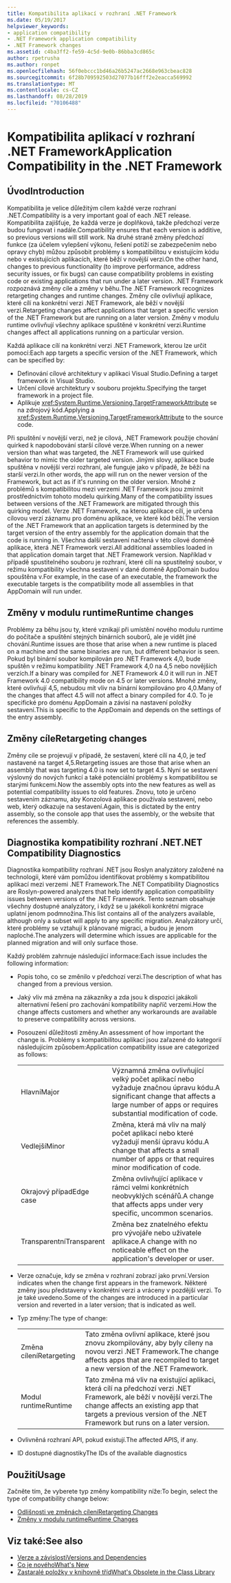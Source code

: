 ```yaml
---
title: Kompatibilita aplikací v rozhraní .NET Framework
ms.date: 05/19/2017
helpviewer_keywords:
- application compatibility
- .NET Framework application compatibility
- .NET Framework changes
ms.assetid: c4ba3ff2-fe59-4c5d-9e0b-86bba3cd865c
author: rpetrusha
ms.author: ronpet
ms.openlocfilehash: 56f0ebccc1bd46a26b5247ac2668e963cbeac828
ms.sourcegitcommit: 6f28b709592503d27077b16fff2e2eacca569992
ms.translationtype: MT
ms.contentlocale: cs-CZ
ms.lasthandoff: 08/28/2019
ms.locfileid: "70106488"
---
```

# <a name="application-compatibility-in-the-net-framework"></a><span data-ttu-id="7c1b6-102">Kompatibilita aplikací v rozhraní .NET Framework</span><span class="sxs-lookup"><span data-stu-id="7c1b6-102">Application Compatibility in the .NET Framework</span></span>

## <a name="introduction"></a><span data-ttu-id="7c1b6-103">Úvod</span><span class="sxs-lookup"><span data-stu-id="7c1b6-103">Introduction</span></span>
<span data-ttu-id="7c1b6-104">Kompatibilita je velice důležitým cílem každé verze rozhraní .NET.</span><span class="sxs-lookup"><span data-stu-id="7c1b6-104">Compatibility is a very important goal of each .NET release.</span></span> <span data-ttu-id="7c1b6-105">Kompatibilita zajišťuje, že každá verze je doplňková, takže předchozí verze budou fungovat i nadále.</span><span class="sxs-lookup"><span data-stu-id="7c1b6-105">Compatibility ensures that each version is additive, so previous versions will still work.</span></span> <span data-ttu-id="7c1b6-106">Na druhé straně změny předchozí funkce (za účelem vylepšení výkonu, řešení potíží se zabezpečením nebo opravy chyb) můžou způsobit problémy s kompatibilitou v existujícím kódu nebo v existujících aplikacích, které běží v novější verzi.</span><span class="sxs-lookup"><span data-stu-id="7c1b6-106">On the other hand, changes to previous functionality (to improve performance, address security issues, or fix bugs) can cause compatibility problems in existing code or existing applications that run under a later version.</span></span> <span data-ttu-id="7c1b6-107">.NET Framework rozpoznává změny cíle a změny v běhu.</span><span class="sxs-lookup"><span data-stu-id="7c1b6-107">The .NET Framework recognizes retargeting changes and runtime changes.</span></span> <span data-ttu-id="7c1b6-108">Změny cíle ovlivňují aplikace, které cílí na konkrétní verzi .NET Framework, ale běží v novější verzi.</span><span class="sxs-lookup"><span data-stu-id="7c1b6-108">Retargeting changes affect applications that target a specific version of the .NET Framework but are running on a later version.</span></span> <span data-ttu-id="7c1b6-109">Změny v modulu runtime ovlivňují všechny aplikace spuštěné v konkrétní verzi.</span><span class="sxs-lookup"><span data-stu-id="7c1b6-109">Runtime changes affect all applications running on a particular version.</span></span>

<span data-ttu-id="7c1b6-110">Každá aplikace cílí na konkrétní verzi .NET Framework, kterou lze určit pomocí:</span><span class="sxs-lookup"><span data-stu-id="7c1b6-110">Each app targets a specific version of the .NET Framework, which can be specified by:</span></span>

- <span data-ttu-id="7c1b6-111">Definování cílové architektury v aplikaci Visual Studio.</span><span class="sxs-lookup"><span data-stu-id="7c1b6-111">Defining a target framework in Visual Studio.</span></span>
- <span data-ttu-id="7c1b6-112">Určení cílové architektury v souboru projektu.</span><span class="sxs-lookup"><span data-stu-id="7c1b6-112">Specifying the target framework in a project file.</span></span>
- <span data-ttu-id="7c1b6-113">Aplikuje <xref:System.Runtime.Versioning.TargetFrameworkAttribute> se na zdrojový kód.</span><span class="sxs-lookup"><span data-stu-id="7c1b6-113">Applying a <xref:System.Runtime.Versioning.TargetFrameworkAttribute> to the source code.</span></span>

<span data-ttu-id="7c1b6-114">Při spuštění v novější verzi, než je cílová, .NET Framework použije chování quirked k napodobování starší cílové verze.</span><span class="sxs-lookup"><span data-stu-id="7c1b6-114">When running on a newer version than what was targeted, the .NET Framework will use quirked behavior to mimic the older targeted version.</span></span> <span data-ttu-id="7c1b6-115">Jinými slovy, aplikace bude spuštěna v novější verzi rozhraní, ale funguje jako v případě, že běží na starší verzi.</span><span class="sxs-lookup"><span data-stu-id="7c1b6-115">In other words, the app will run on the newer version of the Framework, but act as if it's running on the older version.</span></span> <span data-ttu-id="7c1b6-116">Mnohé z problémů s kompatibilitou mezi verzemi .NET Framework jsou zmírnit prostřednictvím tohoto modelu quirking.</span><span class="sxs-lookup"><span data-stu-id="7c1b6-116">Many of the compatibility issues between versions of the .NET Framework are mitigated through this quirking model.</span></span> <span data-ttu-id="7c1b6-117">Verze .NET Framework, na kterou aplikace cílí, je určena cílovou verzí záznamu pro doménu aplikace, ve které kód běží.</span><span class="sxs-lookup"><span data-stu-id="7c1b6-117">The version of the .NET Framework that an application targets is determined by the target version of the entry assembly for the application domain that the code is running in.</span></span> <span data-ttu-id="7c1b6-118">Všechna další sestavení načtená v této cílové doméně aplikace, která .NET Framework verzi.</span><span class="sxs-lookup"><span data-stu-id="7c1b6-118">All additional assemblies loaded in that application domain target that .NET Framework version.</span></span> <span data-ttu-id="7c1b6-119">Například v případě spustitelného souboru je rozhraní, které cílí na spustitelný soubor, v režimu kompatibility všechna sestavení v dané doméně AppDomain budou spouštěna v.</span><span class="sxs-lookup"><span data-stu-id="7c1b6-119">For example, in the case of an executable, the framework the executable targets is the compatibility mode all assemblies in that AppDomain will run under.</span></span>

## <a name="runtime-changes"></a><span data-ttu-id="7c1b6-120">Změny v modulu runtime</span><span class="sxs-lookup"><span data-stu-id="7c1b6-120">Runtime changes</span></span>

<span data-ttu-id="7c1b6-121">Problémy za běhu jsou ty, které vznikají při umístění nového modulu runtime do počítače a spuštění stejných binárních souborů, ale je vidět jiné chování.</span><span class="sxs-lookup"><span data-stu-id="7c1b6-121">Runtime issues are those that arise when a new runtime is placed on a machine and the same binaries are run, but different behavior is seen.</span></span> <span data-ttu-id="7c1b6-122">Pokud byl binární soubor kompilován pro .NET Framework 4,0, bude spuštěn v režimu kompatibility .NET Framework 4,0 na 4,5 nebo novějších verzích.</span><span class="sxs-lookup"><span data-stu-id="7c1b6-122">If a binary was compiled for .NET Framework 4.0 it will run in .NET Framework 4.0 compatibility mode on 4.5 or later versions.</span></span> <span data-ttu-id="7c1b6-123">Mnohé změny, které ovlivňují 4,5, nebudou mít vliv na binární kompilováno pro 4,0.</span><span class="sxs-lookup"><span data-stu-id="7c1b6-123">Many of the changes that affect 4.5 will not affect a binary compiled for 4.0.</span></span> <span data-ttu-id="7c1b6-124">To je specifické pro doménu AppDomain a závisí na nastavení položky sestavení.</span><span class="sxs-lookup"><span data-stu-id="7c1b6-124">This is specific to the AppDomain and depends on the settings of the entry assembly.</span></span>

## <a name="retargeting-changes"></a><span data-ttu-id="7c1b6-125">Změny cíle</span><span class="sxs-lookup"><span data-stu-id="7c1b6-125">Retargeting changes</span></span>

<span data-ttu-id="7c1b6-126">Změny cíle se projevují v případě, že sestavení, které cílí na 4,0, je teď nastavené na target 4,5.</span><span class="sxs-lookup"><span data-stu-id="7c1b6-126">Retargeting issues are those that arise when an assembly that was targeting 4.0 is now set to target 4.5.</span></span> <span data-ttu-id="7c1b6-127">Nyní se sestavení výslovný do nových funkcí a také potenciální problémy s kompatibilitou se starými funkcemi.</span><span class="sxs-lookup"><span data-stu-id="7c1b6-127">Now the assembly opts into the new features as well as potential compatibility issues to old features.</span></span> <span data-ttu-id="7c1b6-128">Znovu, toto je určeno sestavením záznamu, aby Konzolová aplikace používala sestavení, nebo web, který odkazuje na sestavení.</span><span class="sxs-lookup"><span data-stu-id="7c1b6-128">Again, this is dictated by the entry assembly, so the console app that uses the assembly, or the website that references the assembly.</span></span>

## <a name="net-compatibility-diagnostics"></a><span data-ttu-id="7c1b6-129">Diagnostika kompatibility rozhraní .NET</span><span class="sxs-lookup"><span data-stu-id="7c1b6-129">.NET Compatibility Diagnostics</span></span>

<span data-ttu-id="7c1b6-130">Diagnostika kompatibility rozhraní .NET jsou Roslyn analyzátory založené na technologii, které vám pomůžou identifikovat problémy s kompatibilitou aplikací mezi verzemi .NET Framework.</span><span class="sxs-lookup"><span data-stu-id="7c1b6-130">The .NET Compatibility Diagnostics are Roslyn-powered analyzers that help identify application compatibility issues between versions of the .NET Framework.</span></span> <span data-ttu-id="7c1b6-131">Tento seznam obsahuje všechny dostupné analyzátory, i když se u jakékoli konkrétní migrace uplatní jenom podmnožina.</span><span class="sxs-lookup"><span data-stu-id="7c1b6-131">This list contains all of the analyzers available, although only a subset will apply to any specific migration.</span></span> <span data-ttu-id="7c1b6-132">Analyzátory určí, které problémy se vztahují k plánované migraci, a budou je jenom naploché.</span><span class="sxs-lookup"><span data-stu-id="7c1b6-132">The analyzers will determine which issues are applicable for the planned migration and will only surface those.</span></span>

<span data-ttu-id="7c1b6-133">Každý problém zahrnuje následující informace:</span><span class="sxs-lookup"><span data-stu-id="7c1b6-133">Each issue includes the following information:</span></span>

- <span data-ttu-id="7c1b6-134">Popis toho, co se změnilo v předchozí verzi.</span><span class="sxs-lookup"><span data-stu-id="7c1b6-134">The description of what has changed from a previous version.</span></span>

- <span data-ttu-id="7c1b6-135">Jaký vliv má změna na zákazníky a zda jsou k dispozici jakákoli alternativní řešení pro zachování kompatibility napříč verzemi.</span><span class="sxs-lookup"><span data-stu-id="7c1b6-135">How the change affects customers and whether any workarounds are available to preserve compatibility across versions.</span></span>

- <span data-ttu-id="7c1b6-136">Posouzení důležitosti změny.</span><span class="sxs-lookup"><span data-stu-id="7c1b6-136">An assessment of how important the change is.</span></span> <span data-ttu-id="7c1b6-137">Problémy s kompatibilitou aplikací jsou zařazené do kategorií následujícím způsobem:</span><span class="sxs-lookup"><span data-stu-id="7c1b6-137">Application compatibility issue are categorized as follows:</span></span>

    |   |   |
    |---|---|
    |<span data-ttu-id="7c1b6-138">Hlavní</span><span class="sxs-lookup"><span data-stu-id="7c1b6-138">Major</span></span>|<span data-ttu-id="7c1b6-139">Významná změna ovlivňující velký počet aplikací nebo vyžaduje značnou úpravu kódu.</span><span class="sxs-lookup"><span data-stu-id="7c1b6-139">A significant change that affects a large number of apps or requires substantial modification of code.</span></span>|
    |<span data-ttu-id="7c1b6-140">Vedlejší</span><span class="sxs-lookup"><span data-stu-id="7c1b6-140">Minor</span></span>|<span data-ttu-id="7c1b6-141">Změna, která má vliv na malý počet aplikací nebo které vyžadují menší úpravu kódu.</span><span class="sxs-lookup"><span data-stu-id="7c1b6-141">A change that affects a small number of apps or that requires minor modification of code.</span></span>|
    |<span data-ttu-id="7c1b6-142">Okrajový případ</span><span class="sxs-lookup"><span data-stu-id="7c1b6-142">Edge case</span></span>|<span data-ttu-id="7c1b6-143">Změna ovlivňující aplikace v rámci velmi konkrétních neobvyklých scénářů.</span><span class="sxs-lookup"><span data-stu-id="7c1b6-143">A change that affects apps under very specific, uncommon scenarios.</span></span>|
    |<span data-ttu-id="7c1b6-144">Transparentní</span><span class="sxs-lookup"><span data-stu-id="7c1b6-144">Transparent</span></span>|<span data-ttu-id="7c1b6-145">Změna bez znatelného efektu pro vývojáře nebo uživatele aplikace.</span><span class="sxs-lookup"><span data-stu-id="7c1b6-145">A change with no noticeable effect on the application's developer or user.</span></span>|

- <span data-ttu-id="7c1b6-146">Verze označuje, kdy se změna v rozhraní zobrazí jako první.</span><span class="sxs-lookup"><span data-stu-id="7c1b6-146">Version indicates when the change first appears in the framework.</span></span> <span data-ttu-id="7c1b6-147">Některé změny jsou představeny v konkrétní verzi a vráceny v pozdější verzi. To je také uvedeno.</span><span class="sxs-lookup"><span data-stu-id="7c1b6-147">Some of the changes are introduced in a particular version and reverted in a later version; that is indicated as well.</span></span>

- <span data-ttu-id="7c1b6-148">Typ změny:</span><span class="sxs-lookup"><span data-stu-id="7c1b6-148">The type of change:</span></span>

    |   |   |
    |---|---|
    |<span data-ttu-id="7c1b6-149">Změna cílení</span><span class="sxs-lookup"><span data-stu-id="7c1b6-149">Retargeting</span></span>|<span data-ttu-id="7c1b6-150">Tato změna ovlivní aplikace, které jsou znovu zkompilovány, aby byly cíleny na novou verzi .NET Framework.</span><span class="sxs-lookup"><span data-stu-id="7c1b6-150">The change affects apps that are recompiled to target a new version of the .NET Framework.</span></span>|
    |<span data-ttu-id="7c1b6-151">Modul runtime</span><span class="sxs-lookup"><span data-stu-id="7c1b6-151">Runtime</span></span>|<span data-ttu-id="7c1b6-152">Tato změna má vliv na existující aplikaci, která cílí na předchozí verzi .NET Framework, ale běží v novější verzi.</span><span class="sxs-lookup"><span data-stu-id="7c1b6-152">The change affects an existing app that targets a previous version of the .NET Framework but runs on a later version.</span></span>|

- <span data-ttu-id="7c1b6-153">Ovlivněná rozhraní API, pokud existují.</span><span class="sxs-lookup"><span data-stu-id="7c1b6-153">The affected APIS, if any.</span></span>

- <span data-ttu-id="7c1b6-154">ID dostupné diagnostiky</span><span class="sxs-lookup"><span data-stu-id="7c1b6-154">The IDs of the available diagnostics</span></span>

## <a name="usage"></a><span data-ttu-id="7c1b6-155">Použití</span><span class="sxs-lookup"><span data-stu-id="7c1b6-155">Usage</span></span>
<span data-ttu-id="7c1b6-156">Začněte tím, že vyberete typ změny kompatibility níže:</span><span class="sxs-lookup"><span data-stu-id="7c1b6-156">To begin, select the type of compatibility change below:</span></span>

- [<span data-ttu-id="7c1b6-157">Odlišnosti ve změnách cílení</span><span class="sxs-lookup"><span data-stu-id="7c1b6-157">Retargeting Changes</span></span>](./retargeting/index.md)
- [<span data-ttu-id="7c1b6-158">Změny v modulu runtime</span><span class="sxs-lookup"><span data-stu-id="7c1b6-158">Runtime Changes</span></span>](./runtime/index.md)

## <a name="see-also"></a><span data-ttu-id="7c1b6-159">Viz také:</span><span class="sxs-lookup"><span data-stu-id="7c1b6-159">See also</span></span>

- [<span data-ttu-id="7c1b6-160">Verze a závislosti</span><span class="sxs-lookup"><span data-stu-id="7c1b6-160">Versions and Dependencies</span></span>](../../../docs/framework/migration-guide/versions-and-dependencies.md)
- [<span data-ttu-id="7c1b6-161">Co je nového</span><span class="sxs-lookup"><span data-stu-id="7c1b6-161">What's New</span></span>](../../../docs/framework/whats-new/index.md)
- [<span data-ttu-id="7c1b6-162">Zastaralé položky v knihovně tříd</span><span class="sxs-lookup"><span data-stu-id="7c1b6-162">What's Obsolete in the Class Library</span></span>](../../../docs/framework/whats-new/whats-obsolete.md)
